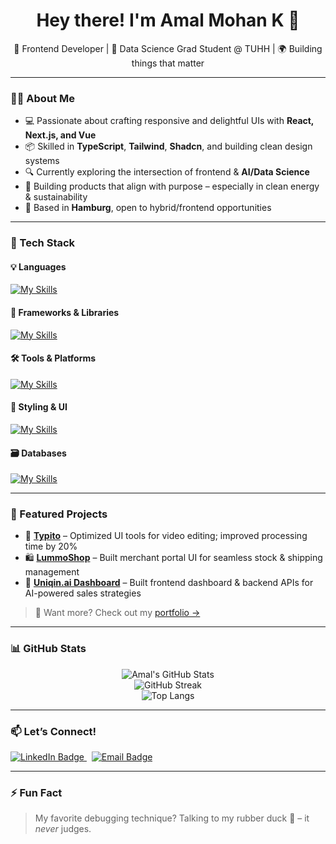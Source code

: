 <h1 align="center">Hey there! I'm Amal Mohan K 👋</h1>

<p align="center">
  🎯 Frontend Developer | 🌱 Data Science Grad Student @ TUHH | 🌍 Building things that matter
</p>

---

### 👨‍💻 About Me

- 💻 Passionate about crafting responsive and delightful UIs with **React, Next.js, and Vue**
- 📦 Skilled in **TypeScript**, **Tailwind**, **Shadcn**, and building clean design systems
- 🔍 Currently exploring the intersection of frontend & **AI/Data Science**
- 🌱 Building products that align with purpose – especially in clean energy & sustainability
- 📍 Based in **Hamburg**, open to hybrid/frontend opportunities

---

### 🚀 Tech Stack

#### 💡 Languages
[![My Skills](https://skillicons.dev/icons?i=ts,js,py,html,css)](https://skillicons.dev)

#### 🧩 Frameworks & Libraries
[![My Skills](https://skillicons.dev/icons?i=react,nextjs,vue,nodejs,express)](https://skillicons.dev)

#### 🛠️ Tools & Platforms
[![My Skills](https://skillicons.dev/icons?i=git,figma,webflow,nginx,aws)](https://skillicons.dev)

#### 🎨 Styling & UI
[![My Skills](https://skillicons.dev/icons?i=tailwind,sass,styledcomponents,materialui,bootstrap)](https://skillicons.dev)

#### 🗃️ Databases
[![My Skills](https://skillicons.dev/icons?i=mongodb,mysql)](https://skillicons.dev)

---

### 📌 Featured Projects

- 🔧 [**Typito**](https://typito.com) – Optimized UI tools for video editing; improved processing time by 20%
- 🛍️ [**LummoShop**](https://lummo.shop) – Built merchant portal UI for seamless stock & shipping management
- 🔬 [**Uniqin.ai Dashboard**](https://uniqin.ai) – Built frontend dashboard & backend APIs for AI-powered sales strategies

> 🧠 Want more? Check out my [portfolio →](https://amalmohank.netlify.app)

---

### 📊 GitHub Stats

<p align="center">
  <img src="https://github-readme-stats.vercel.app/api?username=amalmohank&show_icons=true&theme=tokyonight&hide=prs" alt="Amal's GitHub Stats" />
  <br />
  <img src="https://github-readme-streak-stats.herokuapp.com?user=amalmohank&theme=tokyonight&date_format=M%20j%5B%2C%20Y%5D" alt="GitHub Streak" />
  <br />
  <img src="https://github-readme-stats.vercel.app/api/top-langs/?username=amalmohank&layout=compact&theme=tokyonight" alt="Top Langs" />
</p>

---

### 📫 Let’s Connect!

<a href="https://www.linkedin.com/in/amalmohank/">
  <img src="https://img.shields.io/badge/LinkedIn-Connect-blue?style=for-the-badge&logo=linkedin&logoColor=white" alt="LinkedIn Badge"/>
</a>
&nbsp;
<a href="mailto:amalmohank@gmail.com">
  <img src="https://img.shields.io/badge/Gmail-Say%20Hi!-red?style=for-the-badge&logo=gmail&logoColor=white" alt="Email Badge"/>
</a>

---

### ⚡ Fun Fact
> My favorite debugging technique? Talking to my rubber duck 🦆 – it *never* judges.

